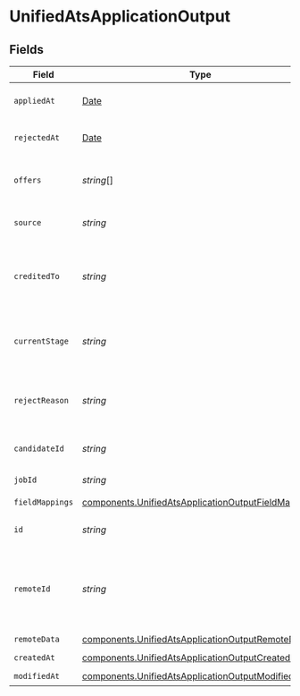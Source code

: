 # UnifiedAtsApplicationOutput


## Fields

| Field                                                                                                                      | Type                                                                                                                       | Required                                                                                                                   | Description                                                                                                                |
| -------------------------------------------------------------------------------------------------------------------------- | -------------------------------------------------------------------------------------------------------------------------- | -------------------------------------------------------------------------------------------------------------------------- | -------------------------------------------------------------------------------------------------------------------------- |
| `appliedAt`                                                                                                                | [Date](https://developer.mozilla.org/en-US/docs/Web/JavaScript/Reference/Global_Objects/Date)                              | :heavy_minus_sign:                                                                                                         | The application date                                                                                                       |
| `rejectedAt`                                                                                                               | [Date](https://developer.mozilla.org/en-US/docs/Web/JavaScript/Reference/Global_Objects/Date)                              | :heavy_minus_sign:                                                                                                         | The rejection date                                                                                                         |
| `offers`                                                                                                                   | *string*[]                                                                                                                 | :heavy_minus_sign:                                                                                                         | The offers UUIDs for the application                                                                                       |
| `source`                                                                                                                   | *string*                                                                                                                   | :heavy_minus_sign:                                                                                                         | The source of the application                                                                                              |
| `creditedTo`                                                                                                               | *string*                                                                                                                   | :heavy_minus_sign:                                                                                                         | The UUID of the person credited for the application                                                                        |
| `currentStage`                                                                                                             | *string*                                                                                                                   | :heavy_minus_sign:                                                                                                         | The UUID of the current stage of the application                                                                           |
| `rejectReason`                                                                                                             | *string*                                                                                                                   | :heavy_minus_sign:                                                                                                         | The rejection reason for the application                                                                                   |
| `candidateId`                                                                                                              | *string*                                                                                                                   | :heavy_minus_sign:                                                                                                         | The UUID of the candidate                                                                                                  |
| `jobId`                                                                                                                    | *string*                                                                                                                   | :heavy_minus_sign:                                                                                                         | The UUID of the job                                                                                                        |
| `fieldMappings`                                                                                                            | [components.UnifiedAtsApplicationOutputFieldMappings](../../models/components/unifiedatsapplicationoutputfieldmappings.md) | :heavy_check_mark:                                                                                                         | N/A                                                                                                                        |
| `id`                                                                                                                       | *string*                                                                                                                   | :heavy_minus_sign:                                                                                                         | The UUID of the application                                                                                                |
| `remoteId`                                                                                                                 | *string*                                                                                                                   | :heavy_minus_sign:                                                                                                         | The remote ID of the application in the context of the 3rd Party                                                           |
| `remoteData`                                                                                                               | [components.UnifiedAtsApplicationOutputRemoteData](../../models/components/unifiedatsapplicationoutputremotedata.md)       | :heavy_check_mark:                                                                                                         | N/A                                                                                                                        |
| `createdAt`                                                                                                                | [components.UnifiedAtsApplicationOutputCreatedAt](../../models/components/unifiedatsapplicationoutputcreatedat.md)         | :heavy_check_mark:                                                                                                         | N/A                                                                                                                        |
| `modifiedAt`                                                                                                               | [components.UnifiedAtsApplicationOutputModifiedAt](../../models/components/unifiedatsapplicationoutputmodifiedat.md)       | :heavy_check_mark:                                                                                                         | N/A                                                                                                                        |